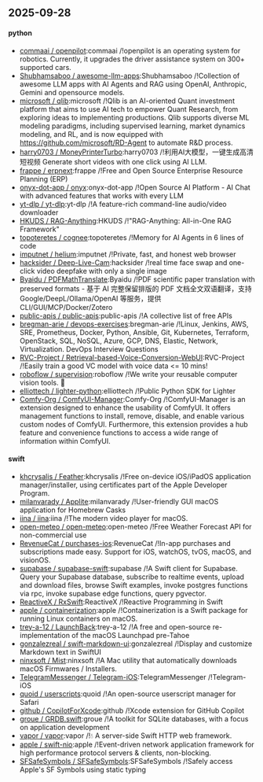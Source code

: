 ## 2025-09-28

#### python
* [commaai / openpilot](https://github.com/commaai/openpilot):commaai /!openpilot is an operating system for robotics. Currently, it upgrades the driver assistance system on 300+ supported cars.
* [Shubhamsaboo / awesome-llm-apps](https://github.com/Shubhamsaboo/awesome-llm-apps):Shubhamsaboo /!Collection of awesome LLM apps with AI Agents and RAG using OpenAI, Anthropic, Gemini and opensource models.
* [microsoft / qlib](https://github.com/microsoft/qlib):microsoft /!Qlib is an AI-oriented Quant investment platform that aims to use AI tech to empower Quant Research, from exploring ideas to implementing productions. Qlib supports diverse ML modeling paradigms, including supervised learning, market dynamics modeling, and RL, and is now equipped with https://github.com/microsoft/RD-Agent to automate R&D process.
* [harry0703 / MoneyPrinterTurbo](https://github.com/harry0703/MoneyPrinterTurbo):harry0703 /!利用AI大模型，一键生成高清短视频 Generate short videos with one click using AI LLM.
* [frappe / erpnext](https://github.com/frappe/erpnext):frappe /!Free and Open Source Enterprise Resource Planning (ERP)
* [onyx-dot-app / onyx](https://github.com/onyx-dot-app/onyx):onyx-dot-app /!Open Source AI Platform - AI Chat with advanced features that works with every LLM
* [yt-dlp / yt-dlp](https://github.com/yt-dlp/yt-dlp):yt-dlp /!A feature-rich command-line audio/video downloader
* [HKUDS / RAG-Anything](https://github.com/HKUDS/RAG-Anything):HKUDS /!"RAG-Anything: All-in-One RAG Framework"
* [topoteretes / cognee](https://github.com/topoteretes/cognee):topoteretes /!Memory for AI Agents in 6 lines of code
* [imputnet / helium](https://github.com/imputnet/helium):imputnet /!Private, fast, and honest web browser
* [hacksider / Deep-Live-Cam](https://github.com/hacksider/Deep-Live-Cam):hacksider /!real time face swap and one-click video deepfake with only a single image
* [Byaidu / PDFMathTranslate](https://github.com/Byaidu/PDFMathTranslate):Byaidu /!PDF scientific paper translation with preserved formats - 基于 AI 完整保留排版的 PDF 文档全文双语翻译，支持 Google/DeepL/Ollama/OpenAI 等服务，提供 CLI/GUI/MCP/Docker/Zotero
* [public-apis / public-apis](https://github.com/public-apis/public-apis):public-apis /!A collective list of free APIs
* [bregman-arie / devops-exercises](https://github.com/bregman-arie/devops-exercises):bregman-arie /!Linux, Jenkins, AWS, SRE, Prometheus, Docker, Python, Ansible, Git, Kubernetes, Terraform, OpenStack, SQL, NoSQL, Azure, GCP, DNS, Elastic, Network, Virtualization. DevOps Interview Questions
* [RVC-Project / Retrieval-based-Voice-Conversion-WebUI](https://github.com/RVC-Project/Retrieval-based-Voice-Conversion-WebUI):RVC-Project /!Easily train a good VC model with voice data <= 10 mins!
* [roboflow / supervision](https://github.com/roboflow/supervision):roboflow /!We write your reusable computer vision tools. 💜
* [elliottech / lighter-python](https://github.com/elliottech/lighter-python):elliottech /!Public Python SDK for Lighter
* [Comfy-Org / ComfyUI-Manager](https://github.com/Comfy-Org/ComfyUI-Manager):Comfy-Org /!ComfyUI-Manager is an extension designed to enhance the usability of ComfyUI. It offers management functions to install, remove, disable, and enable various custom nodes of ComfyUI. Furthermore, this extension provides a hub feature and convenience functions to access a wide range of information within ComfyUI.

#### swift
* [khcrysalis / Feather](https://github.com/khcrysalis/Feather):khcrysalis /!Free on-device iOS/iPadOS application manager/installer, using certificates part of the Apple Developer Program.
* [milanvarady / Applite](https://github.com/milanvarady/Applite):milanvarady /!User-friendly GUI macOS application for Homebrew Casks
* [iina / iina](https://github.com/iina/iina):iina /!The modern video player for macOS.
* [open-meteo / open-meteo](https://github.com/open-meteo/open-meteo):open-meteo /!Free Weather Forecast API for non-commercial use
* [RevenueCat / purchases-ios](https://github.com/RevenueCat/purchases-ios):RevenueCat /!In-app purchases and subscriptions made easy. Support for iOS, watchOS, tvOS, macOS, and visionOS.
* [supabase / supabase-swift](https://github.com/supabase/supabase-swift):supabase /!A Swift client for Supabase. Query your Supabase database, subscribe to realtime events, upload and download files, browse Swift examples, invoke postgres functions via rpc, invoke supabase edge functions, query pgvector.
* [ReactiveX / RxSwift](https://github.com/ReactiveX/RxSwift):ReactiveX /!Reactive Programming in Swift
* [apple / containerization](https://github.com/apple/containerization):apple /!Containerization is a Swift package for running Linux containers on macOS.
* [trey-a-12 / LaunchBack](https://github.com/trey-a-12/LaunchBack):trey-a-12 /!A free and open-source re-implementation of the macOS Launchpad pre-Tahoe
* [gonzalezreal / swift-markdown-ui](https://github.com/gonzalezreal/swift-markdown-ui):gonzalezreal /!Display and customize Markdown text in SwiftUI
* [ninxsoft / Mist](https://github.com/ninxsoft/Mist):ninxsoft /!A Mac utility that automatically downloads macOS Firmwares / Installers.
* [TelegramMessenger / Telegram-iOS](https://github.com/TelegramMessenger/Telegram-iOS):TelegramMessenger /!Telegram-iOS
* [quoid / userscripts](https://github.com/quoid/userscripts):quoid /!An open-source userscript manager for Safari
* [github / CopilotForXcode](https://github.com/github/CopilotForXcode):github /!Xcode extension for GitHub Copilot
* [groue / GRDB.swift](https://github.com/groue/GRDB.swift):groue /!A toolkit for SQLite databases, with a focus on application development
* [vapor / vapor](https://github.com/vapor/vapor):vapor /!💧 A server-side Swift HTTP web framework.
* [apple / swift-nio](https://github.com/apple/swift-nio):apple /!Event-driven network application framework for high performance protocol servers & clients, non-blocking.
* [SFSafeSymbols / SFSafeSymbols](https://github.com/SFSafeSymbols/SFSafeSymbols):SFSafeSymbols /!Safely access Apple's SF Symbols using static typing
